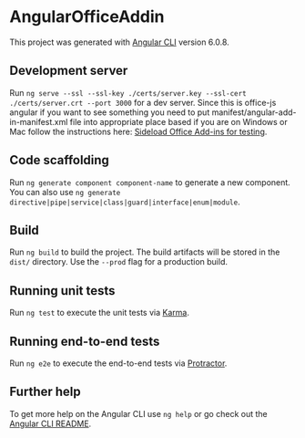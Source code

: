 # AngularOfficeAddin

This project was generated with [Angular CLI](https://github.com/angular/angular-cli) version 6.0.8.

## Development server

Run `ng serve --ssl --ssl-key ./certs/server.key --ssl-cert ./certs/server.crt --port 3000` for a dev server. Since this is office-js angular if you want to see something you need to put manifest/angular-add-in-manifest.xml file into appropriate place based if you are on Windows or Mac follow the instructions here: [Sideload Office Add-ins for testing](https://docs.microsoft.com/en-us/office/dev/add-ins/testing/create-a-network-shared-folder-catalog-for-task-pane-and-content-add-ins).

## Code scaffolding

Run `ng generate component component-name` to generate a new component. You can also use `ng generate directive|pipe|service|class|guard|interface|enum|module`.

## Build

Run `ng build` to build the project. The build artifacts will be stored in the `dist/` directory. Use the `--prod` flag for a production build.

## Running unit tests

Run `ng test` to execute the unit tests via [Karma](https://karma-runner.github.io).

## Running end-to-end tests

Run `ng e2e` to execute the end-to-end tests via [Protractor](http://www.protractortest.org/).

## Further help

To get more help on the Angular CLI use `ng help` or go check out the [Angular CLI README](https://github.com/angular/angular-cli/blob/master/README.md).
